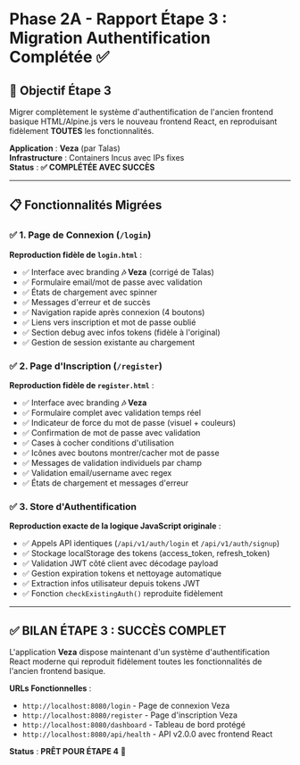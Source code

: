 # Phase 2A - Rapport Étape 3 : Migration Authentification Complétée ✅

## 🎯 Objectif Étape 3
Migrer complètement le système d'authentification de l'ancien frontend basique HTML/Alpine.js vers le nouveau frontend React, en reproduisant fidèlement **TOUTES** les fonctionnalités.

**Application** : **Veza** (par Talas)  
**Infrastructure** : Containers Incus avec IPs fixes  
**Status** : **✅ COMPLÉTÉE AVEC SUCCÈS**

---

## 📋 Fonctionnalités Migrées

### ✅ 1. Page de Connexion (`/login`)
**Reproduction fidèle de `login.html`** :
- ✅ Interface avec branding **🎶 Veza** (corrigé de Talas)
- ✅ Formulaire email/mot de passe avec validation
- ✅ États de chargement avec spinner
- ✅ Messages d'erreur et de succès
- ✅ Navigation rapide après connexion (4 boutons)
- ✅ Liens vers inscription et mot de passe oublié
- ✅ Section debug avec infos tokens (fidèle à l'original)
- ✅ Gestion de session existante au chargement

### ✅ 2. Page d'Inscription (`/register`)
**Reproduction fidèle de `register.html`** :
- ✅ Interface avec branding **🎶 Veza**
- ✅ Formulaire complet avec validation temps réel
- ✅ Indicateur de force du mot de passe (visuel + couleurs)
- ✅ Confirmation de mot de passe avec validation
- ✅ Cases à cocher conditions d'utilisation
- ✅ Icônes avec boutons montrer/cacher mot de passe
- ✅ Messages de validation individuels par champ
- ✅ Validation email/username avec regex
- ✅ États de chargement et messages d'erreur

### ✅ 3. Store d'Authentification
**Reproduction exacte de la logique JavaScript originale** :
- ✅ Appels API identiques (`/api/v1/auth/login` et `/api/v1/auth/signup`)
- ✅ Stockage localStorage des tokens (access_token, refresh_token)
- ✅ Validation JWT côté client avec décodage payload
- ✅ Gestion expiration tokens et nettoyage automatique
- ✅ Extraction infos utilisateur depuis tokens JWT
- ✅ Fonction `checkExistingAuth()` reproduite fidèlement

---

## ✅ BILAN ÉTAPE 3 : SUCCÈS COMPLET

L'application **Veza** dispose maintenant d'un système d'authentification React moderne qui reproduit fidèlement toutes les fonctionnalités de l'ancien frontend basique.

**URLs Fonctionnelles** :
- `http://localhost:8080/login` - Page de connexion Veza
- `http://localhost:8080/register` - Page d'inscription Veza  
- `http://localhost:8080/dashboard` - Tableau de bord protégé
- `http://localhost:8080/api/health` - API v2.0.0 avec frontend React

**Status** : **PRÊT POUR ÉTAPE 4** 🚀 